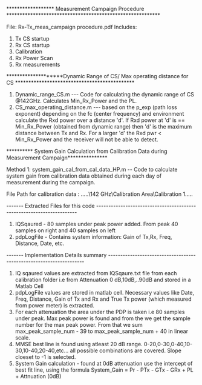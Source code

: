 ****************** Measurement Campaign Procedure **********************************************************

File: Rx-Tx_meas_campaign procedure.pdf
Includes:
1. Tx CS startup
2. Rx CS startup
3. Calibration 
4. Rx Power Scan
5. Rx measurements

********************Dynamic Range of CS/ Max operating distance for CS *********************************************
1. Dynamic_range_CS.m --- Code for calculating the dynamic range of CS @142GHz. Calculates Min_Rx_Power and the PL.
2. CS_max_operating_distance.m --- based on the p_exp (path loss exponent) depending on the fc (center frequency) and environment calculate the Rxd power over a distance 'd'. If Rxd power at 'd' is == Min_Rx_Power (obtained from dynamic range) then 'd' is the maximum distance between Tx and Rx. For a larger 'd' the Rxd pwr < Min_Rx_Power and the receiver will not be able to detect.

********** System Gain Calculation from Calibration Data during Measurement Campaign***************

Method 1: system_gain_cal_from_cal_data_HP.m -- Code to calculate system gain from calibration data obtained during each day of measurement during the campaign.

File Path for calibration data : .....\142 GHz\Calibration Area\Calibration 1\.....

  ------- Extracted Files for this code ----------------------------------------------------------------------
  1. IQSqaured - 80 samples under peak power added. From peak 40 samples on right and 40 samples on left
  2. pdpLogFile - Contains system information: Gain of Tx,Rx, Freq, Distance, Date, etc.
 
  ------- Implementation Details summary --------------------------------------------------------------------
  1. IQ sqaured values are extracted from IQSqaure.txt file from each calibration folder i.e from Attenuation 0 dB,10dB,..90dB and stored in a Matlab Cell
  2. pdpLogFile values are stored in matlab cell. Necessary values like Date, Freq, Distance, Gain of Tx and Rx and True Tx power (which measured from power meter) is        extracted.
  3. For each attenuation the area under the PDP is taken i.e 80 samples under peak. Max peak power is found and from the we get the sample number for the max peak            power. From that we sum max_peak_sample_num - 39 to max_peak_sample_num + 40 in linear scale.
  4. MMSE best line is found using atleast 20 dB range. 0-20,0-30,0-40,10-30,10-40,20-40,etc... all possible combinations are covered. Slope cloeset to -1 is selected.
  5. System Gain calculation - found at 0dB attenuation use the intercept of best fit line, using the formula System_Gain = Pr - PTx - GTx - GRx + PL + Attnuation (0dB)
  
